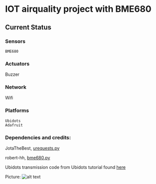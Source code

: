 # IOT airquality project with BME680
## Current Status
### Sensors
    BME680
    
### Actuators    
  Buzzer
  
### Network
  Wifi
  
### Platforms
    Ubidots
    Adafruit
    
### Dependencies and credits:

JotaTheBest, [urequests.py](https://github.com/jotathebest/micropython-lib/blob/master/urequests/urequests.py)

robert-hh,  [bme680.py](https://github.com/robert-hh/BME680-Micropython)

Ubidots transmission code from Ubidots tutorial found [here](https://help.ubidots.com/en/articles/961994-connect-any-pycom-board-to-ubidots-using-wi-fi-over-http)

Picture: 
![alt text](https://github.com/hd1966/markdown-here/raw/master/airquality/connection/airproject.jpg "Logo Title Text 1")
